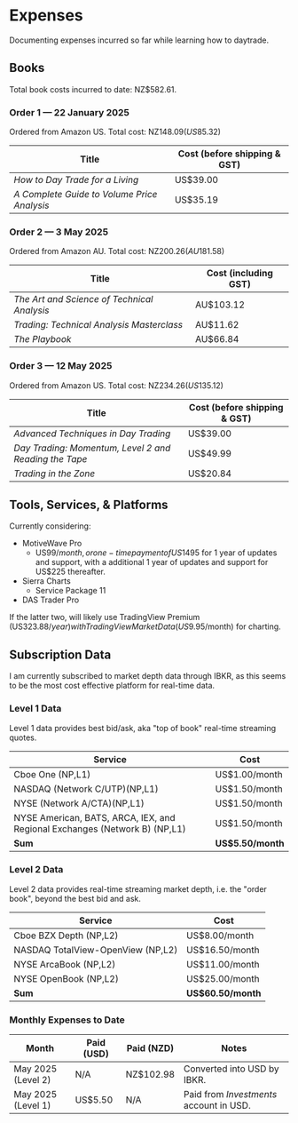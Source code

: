 # Expenses

Documenting expenses incurred so far while learning how to daytrade.

## Books

Total book costs incurred to date: NZ$582.61.

### Order 1 — 22 January 2025

Ordered from Amazon US. Total cost: NZ$148.09 (US$85.32)

| Title                                       | Cost (before shipping & GST) |
| ------------------------------------------- | ---------------------------- |
| _How to Day Trade for a Living_             | US$39.00                     |
| _A Complete Guide to Volume Price Analysis_ | US$35.19                     |
 
### Order 2 — 3 May 2025

Ordered from Amazon AU. Total cost: NZ$200.26 (AU$181.58)

| Title                                       | Cost (including GST) |
| ------------------------------------------- | -------------------- |
| _The Art and Science of Technical Analysis_ | AU$103.12            |
| _Trading: Technical Analysis Masterclass_   | AU$11.62             |
| _The Playbook_                              | AU$66.84             |

### Order 3 — 12 May 2025

Ordered from Amazon US. Total cost: NZ$234.26 (US$135.12)

| Title                                                 | Cost (before shipping & GST) |
| ----------------------------------------------------- | ---------------------------- |
| _Advanced Techniques in Day Trading_                  | US$39.00                     |
| _Day Trading: Momentum, Level 2 and Reading the Tape_ | US$49.99                     |
| _Trading in the Zone_                                 | US$20.84                     |

## Tools, Services, & Platforms

Currently considering:

* MotiveWave Pro
	* US$99/month, or one-time payment of US$1495 for 1 year of updates and support, with a additional 1 year of updates and support for US$225 thereafter.
* Sierra Charts
	* Service Package 11
* DAS Trader Pro

If the latter two, will likely use TradingView Premium (US$323.88/year) with TradingView Market Data (US$9.95/month) for charting.

## Subscription Data

I am currently subscribed to market depth data through IBKR, as this seems to be the most cost effective platform for real-time data.

### Level 1 Data

Level 1 data provides best bid/ask, aka "top of book" real-time streaming quotes.

| Service                                                                    | Cost              |
| -------------------------------------------------------------------------- | ----------------- |
| Cboe One (NP,L1)                                                           | US$1.00/month     |
| NASDAQ (Network C/UTP)(NP,L1)                                              | US$1.50/month     |
| NYSE (Network A/CTA)(NP,L1)                                                | US$1.50/month     |
| NYSE American, BATS, ARCA, IEX, and Regional Exchanges (Network B) (NP,L1) | US$1.50/month     |
| **Sum**                                                                    | **US$5.50/month** |
### Level 2 Data

Level 2 data provides real-time streaming market depth, i.e. the "order book", beyond the best bid and ask.

| Service                           | Cost           |
| --------------------------------- | -------------- |
| Cboe BZX Depth (NP,L2)            | US$8.00/month  |
| NASDAQ TotalView-OpenView (NP,L2) | US$16.50/month |
| NYSE ArcaBook (NP,L2)             | US$11.00/month |
| NYSE OpenBook (NP,L2)             | US$25.00/month |
| **Sum**                               | **US$60.50/month** |

### Monthly Expenses to Date

| Month              | Paid (USD) | Paid (NZD) | Notes                                   |
| ------------------ | ---------- | ---------- | --------------------------------------- |
| May 2025 (Level 2) | N/A        | NZ$102.98  | Converted into USD by IBKR.             |
| May 2025 (Level 1) | US$5.50    | N/A        | Paid from _Investments_ account in USD. |
